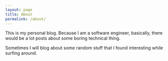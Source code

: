 ```yaml
---
layout: page
title: About
permalink: /about/
---
```


This is my personal blog. Because I am a software engineer, basically, there would be a lot posts about some boring technical thing.

Sometimes I will blog about some random stuff that I found interesting while surfing around.
